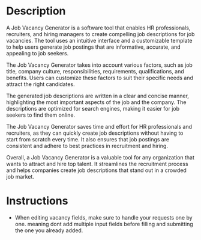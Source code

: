 # Description

A Job Vacancy Generator is a software tool that enables HR professionals, recruiters, and hiring managers to create compelling job descriptions for job vacancies. The tool uses an intuitive interface and a customizable template to help users generate job postings that are informative, accurate, and appealing to job seekers.

The Job Vacancy Generator takes into account various factors, such as job title, company culture, responsibilities, requirements, qualifications, and benefits. Users can customize these factors to suit their specific needs and attract the right candidates.

The generated job descriptions are written in a clear and concise manner, highlighting the most important aspects of the job and the company. The descriptions are optimized for search engines, making it easier for job seekers to find them online.

The Job Vacancy Generator saves time and effort for HR professionals and recruiters, as they can quickly create job descriptions without having to start from scratch every time. It also ensures that job postings are consistent and adhere to best practices in recruitment and hiring.

Overall, a Job Vacancy Generator is a valuable tool for any organization that wants to attract and hire top talent. It streamlines the recruitment process and helps companies create job descriptions that stand out in a crowded job market.

# Instructions

- When editing vacancy fields, make sure to handle your requests one by one. meaning dont add multiple input fields before filling and submitting the one you already added.
